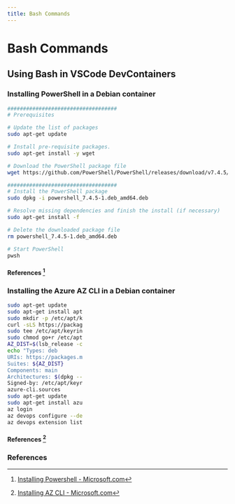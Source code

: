 ```yaml
---
title: Bash Commands
---
```


# Bash Commands

## Using Bash in VSCode DevContainers
### Installing PowerShell in a Debian container

```bash
###################################
# Prerequisites

# Update the list of packages
sudo apt-get update

# Install pre-requisite packages.
sudo apt-get install -y wget

# Download the PowerShell package file
wget https://github.com/PowerShell/PowerShell/releases/download/v7.4.5/powershell_7.4.5-1.deb_amd64.deb

###################################
# Install the PowerShell package
sudo dpkg -i powershell_7.4.5-1.deb_amd64.deb

# Resolve missing dependencies and finish the install (if necessary)
sudo apt-get install -f

# Delete the downloaded package file
rm powershell_7.4.5-1.deb_amd64.deb

# Start PowerShell
pwsh
```

#### References [^1]

### Installing the Azure AZ CLI in a Debian container
```bash
sudo apt-get update
sudo apt-get install apt
sudo mkdir -p /etc/apt/k
curl -sLS https://packag
sudo tee /etc/apt/keyrin
sudo chmod go+r /etc/apt
AZ_DIST=$(lsb_release -c
echo "Types: deb
URIs: https://packages.m
Suites: ${AZ_DIST}
Components: main
Architectures: $(dpkg --
Signed-by: /etc/apt/keyr
azure-cli.sources
sudo apt-get update
sudo apt-get install azu
az login
az devops configure --de
az devops extension list
```
#### References [^2]



### References
[^1]: [Installing Powershell - Microsoft.com](https://learn.microsoft.com/en-us/powershell/scripting/install/installing-powershell)
[^2]: [Installing AZ CLI - Microsoft.com](https://learn.microsoft.com/en-us/cli/azure/install-azure-cli-linux?view=azure-cli-latest&pivots=apt)
